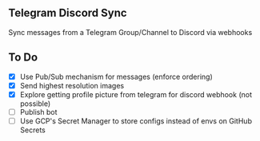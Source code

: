## Telegram Discord Sync
Sync messages from a Telegram Group/Channel to Discord via webhooks


## To Do 
- [x] Use Pub/Sub mechanism for messages (enforce ordering)
- [x] Send highest resolution images
- [x] Explore getting profile picture from telegram for discord webhook (not possible)
- [ ] Publish bot
- [ ] Use GCP's Secret Manager to store configs instead of envs on GitHub Secrets